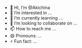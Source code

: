 - 👋 Hi, I’m @Akichina
- 👀 I’m interested in ...
- 🌱 I’m currently learning ...
- 💞️ I’m looking to collaborate on ...
- 📫 How to reach me ...
- 😄 Pronouns: ...
- ⚡ Fun fact: ...

<!---
Akichina/Akichina is a ✨ special ✨ repository because its `README.md` (this file) appears on your GitHub profile.
You can click the Preview link to take a look at your changes.
--->
